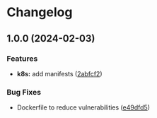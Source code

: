 # Changelog

## 1.0.0 (2024-02-03)


### Features

* **k8s:** add manifests ([2abfcf2](https://github.com/azman0101/clean-pods/commit/2abfcf2869619e3c103ca1e57f0f560c6acb3874))


### Bug Fixes

* Dockerfile to reduce vulnerabilities ([e49dfd5](https://github.com/azman0101/clean-pods/commit/e49dfd58c939fb3b62dcf190a07d925a47221e8b))
